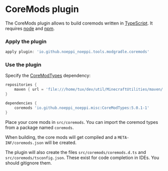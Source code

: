 # CoreMods plugin

The CoreMods plugin allows to build coremods written in [TypeScript](https://www.typescriptlang.org/). It requires [node](https://nodejs.org/en/) and [npm](https://www.npmjs.com/).

### Apply the plugin

```groovy
apply plugin: 'io.github.noeppi_noeppi.tools.modgradle.coremods'
```

### Use the plugin

Specify the [CoreModTypes](https://github.com/noeppi-noeppi/CoreModTypes) dependency:

```groovy
repositories {
    maven { url = 'file:///home/tux/dev/util/MinecraftUtilities/maven/' }
}

dependencies {
    coremods 'io.github.noeppi_noeppi.misc:CoreModTypes:5.0.1-1'
}
```

Place your core mods in `src/coremods`. You can import the coremod types from a package named `coremods`.

When building, the core mods will get compiled and a `META-INF/coremods.json` will be created.

The plugin will also create the files `src/coremods/coremods.d.ts` and `src/coremods/tsconfig.json`. These exist for code completion in IDEs. You should gitignore them.


